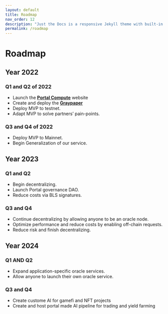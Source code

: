 ```yaml
---
layout: default
title: Roadmap
nav_order: 12
description: "Just the Docs is a responsive Jekyll theme with built-in search that is easily customizable and hosted on GitHub Pages."
permalink: /roadmap
---
```

# Roadmap
## Year 2022 

### Q1 and Q2 of 2022
- Launch the **[Portal Compute](https://www.portalcompute.com/)** website 
- Create and deploy the **[Graypaper](https://graypaper.portalcompute.com/)**
- Deploy MVP to testnet. 
- Adapt MVP to solve partners’ pain-points.

### Q3 and Q4 of 2022
- Deploy MVP to Mainnet. 
- Begin Generalization of our service. 

## Year 2023

### Q1 and Q2
- Begin decentralizing.
- Launch Portal governance DAO.
- Reduce costs via BLS signatures. 

### Q3 and Q4
- Continue decentralizing by allowing anyone to be an oracle node.
- Optimize performance and reduce costs by enabling off-chain requests.
- Reduce risk and finish decentralizing.  

## Year 2024

### Q1 AND Q2
- Expand application-specific oracle services.
- Allow anyone to launch their own oracle service.

### Q3 and Q4
- Create custome AI for gamefi and NFT projects
- Create and host portal made AI pipeline for trading and yield farming







